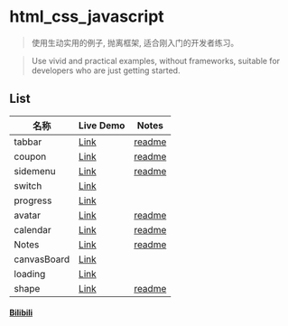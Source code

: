 # html_css_javascript

> 使用生动实用的例子, 抛离框架, 适合刚入门的开发者练习。    

> Use vivid and practical examples, without frameworks, suitable for developers who are just getting started.

## List

| 名称          | Live Demo                                                         | Notes                                                                                   |
|-------------|-------------------------------------------------------------------|-----------------------------------------------------------------------------------------|
| tabbar      | [Link](https://cirolee.github.io/html_css_javascript/tabbar/)     | [readme](https://github.com/CiroLee/html_css_javascript/blob/main/tabbar/README.md)     |
| coupon      | [Link](https://cirolee.github.io/html_css_javascript/coupons/)    | [readme](https://github.com/CiroLee/html_css_javascript/blob/main/coupons/README.md)    |
| sidemenu    | [Link](https://cirolee.github.io/html_css_javascript/sidemenu/)   | [readme](https://github.com/CiroLee/html_css_javascript/blob/main/sidemenu/README.md)   |
| switch      | [Link](https://cirolee.github.io/html_css_javascript/switch/)     |                                                                                         |
| progress    | [Link](https://cirolee.github.io/html_css_javascript/progress/)   |                                                                                         |
| avatar      | [Link](https://cirolee.github.io/html_css_javascript/avatar/)     | [readme](https://github.com/CiroLee/html_css_javascript/blob/main/tabbar/README.md)     |
| calendar    | [Link](https://cirolee.github.io/html_css_javascript/calendar/)   | [readme](https://github.com/CiroLee/html_css_javascript/blob/main/calendar/readme.md)   |
| Notes       | [Link](https://cirolee.github.io/html_css_javascript/notes/)      | [readme](https://github.com/CiroLee/html_css_javascript/blob/main/notes/README.md)      |
| canvasBoard | [Link](https://cirolee.github.io/html_css_javascript/drawing/)    |                                                                                         |
| loading     | [Link](https://cirolee.github.io/html_css_javascript/loading/)    |                                                                                         |
| shape       | [Link](https://cirolee.github.io/html_css_javascript/shape/)      | [readme](https://github.com/CiroLee/html_css_javascript/blob/main/shape/README.md)      |


#### [Bilibili](https://space.bilibili.com/470243907)